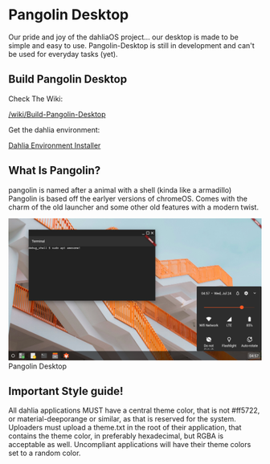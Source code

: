 # Pangolin Desktop
Our pride and joy of the dahliaOS project... our desktop is made to be
simple and easy to use. Pangolin-Desktop is still in development and can't be used
for everyday tasks (yet).

## Build Pangolin Desktop

Check The Wiki:

[/wiki/Build-Pangolin-Desktop](https://github.com/dahlia-os/pangolin-desktop/wiki/Build-Pangolin-Desktop)

Get the dahlia environment:

[Dahlia Environment Installer](https://github.com/dahlia-os/dahlia-environment)

## What Is Pangolin?
pangolin is named after a animal with a shell (kinda like a armadillo) Pangolin is based off the earlyer versions of chromeOS. Comes with the charm of the old launcher and some other old features with a modern twist.

![Capybara UI Apk](https://github.com/dahlia-os/Icons/blob/master/UI-Screenshots/ScreenShot-Term.png)
Pangolin Desktop

## Important Style guide!
All dahlia applications MUST have a central theme color, that is not #ff5722, or material-deeporange or similar, as that is reserved for the system. Uploaders must upload a theme.txt in the root of their application, that contains the theme color, in preferably hexadecimal, but RGBA is acceptable as well. Uncompliant applications will have their theme colors set to a random color.
